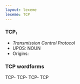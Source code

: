```yaml
---
layout: lexeme
lexeme: TCP
---
```


###  TCP₁

* _Transmission Control Protocol_
* UPOS:  NOUN
* Origins: 


### TCP wordforms

TCP-
TCP‐
TCP‑
TCP

